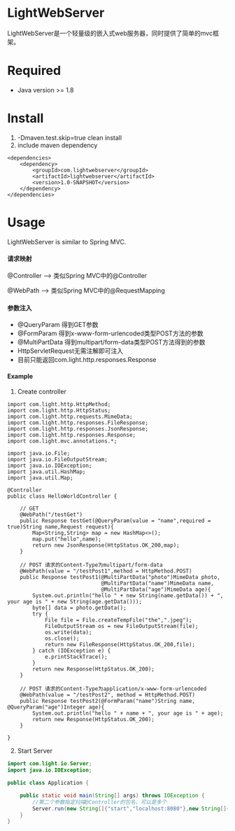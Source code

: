# LightWebServer

LightWebServer是一个轻量级的嵌入式web服务器，同时提供了简单的mvc框架。

# Required
- Java version >= 1.8

# Install
1. -Dmaven.test.skip=true clean install
2. include maven dependency
```
<dependencies>
    <dependency>
        <groupId>com.lightwebserver</groupId>
        <artifactId>lightwebserver</artifactId>
        <version>1.0-SNAPSHOT</version>
    </dependency>
</dependencies>
```

# Usage

LightWebServer is similar to Spring MVC.

#### 请求映射

@Controller --> 类似Spring MVC中的@Controller

@WebPath    --> 类似Spring MVC中的@RequestMapping

#### 参数注入
- @QueryParam 得到GET参数
- @FormParam 得到x-www-form-urlencoded类型POST方法的参数
- @MultiPartData 得到multipart/form-data类型POST方法得到的参数
- HttpServletRequest无需注解即可注入
- 目前只能返回com.light.http.responses.Response

#### Example

1. Create controller
```
import com.light.http.HttpMethod;
import com.light.http.HttpStatus;
import com.light.http.requests.MimeData;
import com.light.http.responses.FileResponse;
import com.light.http.responses.JsonResponse;
import com.light.http.responses.Response;
import com.light.mvc.annotations.*;

import java.io.File;
import java.io.FileOutputStream;
import java.io.IOException;
import java.util.HashMap;
import java.util.Map;

@Controller
public class HelloWorldController {

    // GET
    @WebPath("/testGet")
    public Response testGet(@QueryParam(value = "name",required = true)String name,Request request){
        Map<String,String> map = new HashMap<>();
        map.put("hello",name);
        return new JsonResponse(HttpStatus.OK_200,map);
    }

    // POST 请求的Content-Type为multipart/form-data
    @WebPath(value = "/testPost1",method = HttpMethod.POST)
    public Response testPost1(@MultiPartData("photo")MimeData photo,
                              @MultiPartData("name")MimeData name,
                              @MultiPartData("age")MimeData age){
        System.out.println("hello " + new String(name.getData()) + ", your age is " + new String(age.getData()));
        byte[] data = photo.getData();
        try {
            File file = File.createTempFile("the",".jpeg");
            FileOutputStream os = new FileOutputStream(file);
            os.write(data);
            os.close();
            return new FileResponse(HttpStatus.OK_200,file);
        } catch (IOException e) {
            e.printStackTrace();
        }
        return new Response(HttpStatus.OK_200);
    }

    // POST 请求的Content-Type为application/x-www-form-urlencoded
    @WebPath(value = "/testPost2", method = HttpMethod.POST)
    public Response testPost2(@FormParam("name")String name, @QueryParam("age")Integer age){
        System.out.println("hello " + name + ", your age is " + age);
        return new Response(HttpStatus.OK_200);
    }

}
```

2. Start Server

```java
import com.light.io.Server;
import java.io.IOException;

public class Application {

    public static void main(String[] args) throws IOException {
        //第二个参数指定扫描@Controller的包名，可以是多个 
        Server.run(new String[]{"start","localhost:8080"},new String[]{"your_controller_pkg_path1","your_controller_pkg_path2"});
    }
}
```